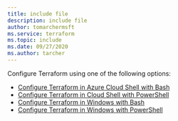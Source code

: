 ```yaml
---
title: include file
description: include file
author: tomarchermsft
ms.service: terraform
ms.topic: include
ms.date: 09/27/2020
ms.author: tarcher
---
```


Configure Terraform using one of the following options:

- [Configure Terraform in Azure Cloud Shell with Bash](get-started-cloud-shell-bash.md)
- [Configure Terraform in Cloud Shell with PowerShell](get-started-cloud-shell-powershell.md)
- [Configure Terraform in Windows with Bash](get-started-windows-bash.md)
- [Configure Terraform in Windows with PowerShell](get-started-windows-powershell.md)
